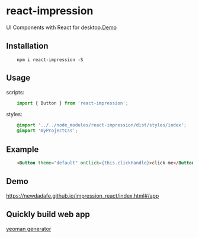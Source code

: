 # react-impression
UI Components with React for desktop.[Demo](https://newdadafe.github.io/impression_react/index.html#/app)

## Installation
```shell
    npm i react-impression -S
```

## Usage
scripts:
```javascript
    import { Button } from 'react-impression';
```

styles:
```scss
    @import '../../node_modules/react-impression/dist/styles/index';
    @import 'myProjectCss';
```

## Example
```html
    <Button theme="default" onClick={this.clickHandle}>click me</Button>
```


## Demo

https://newdadafe.github.io/impression_react/index.html#/app


## Quickly build web app

[yeoman generator](https://github.com/NewDadaFE/generator-react-impression)

